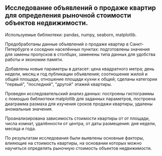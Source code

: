 ## Исследование объявлений о продаже квартир для определения рыночной стоимости объектов недвижимости.

Используемые библиотеки: pandas, numpy, seaborn, matplotlib.


Предобработаны данные объявлений о продаже квартир в Санкт-Петербурге и соседних населённых пунктах: подготовлены значения для замены пропусков в столбцах, заменены типа данных для удобства работы и экономии памяти.

Добавлены новые параметры в датасет: цена квадратного метра; день недели, месяц и год публикации объявления; соотношение жилой и общей площади,  отношение площади кухни к общей; сделаны категории "первый", "последний", "другой" этажей квартиры.

Проведен исследовательский анализ данных: построены гистограммы с помощью библиотеки matplotlib для заданных параметров, построена диаграмма размаха для изучения сроков продажи квартиры, удалены аномальные значения.

Проанализирована зависимость стоимости квартиры от от площади, числа комнат, удалённости от центра, от даты размещения: дня недели, месяца и года. 


По результатам исследования были выявлены основные факторы, влияющие на стоимость квартиры, на основании которых можно научиться определять рыночную стоимость объектов недвижимости.
